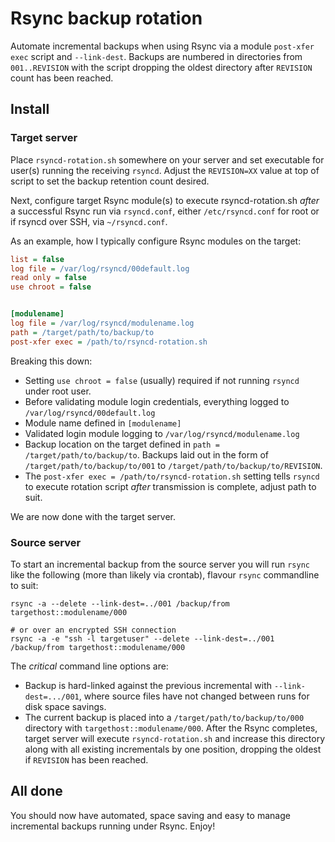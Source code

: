 # Rsync backup rotation
Automate incremental backups when using Rsync via a module `post-xfer exec` script and `--link-dest`. Backups are numbered in directories from `001..REVISION` with the script dropping the oldest directory after `REVISION` count has been reached.

## Install

### Target server
Place `rsyncd-rotation.sh` somewhere on your server and set executable for user(s) running the receiving `rsyncd`. Adjust the `REVISION=XX` value at top of script to set the backup retention count desired.

Next, configure target Rsync module(s) to execute rsyncd-rotation.sh *after* a successful Rsync run via `rsyncd.conf`, either `/etc/rsyncd.conf` for root or if rsyncd over SSH, via `~/rsyncd.conf`.

As an example, how I typically configure Rsync modules on the target:

```ini
list = false
log file = /var/log/rsyncd/00default.log
read only = false
use chroot = false


[modulename]
log file = /var/log/rsyncd/modulename.log
path = /target/path/to/backup/to
post-xfer exec = /path/to/rsyncd-rotation.sh
```

Breaking this down:
- Setting `use chroot = false` (usually) required if not running `rsyncd` under root user.
- Before validating module login credentials, everything logged to `/var/log/rsyncd/00default.log`
- Module name defined in `[modulename]`
- Validated login module logging to `/var/log/rsyncd/modulename.log`
- Backup location on the target defined in `path = /target/path/to/backup/to`. Backups laid out in the form of `/target/path/to/backup/to/001` to `/target/path/to/backup/to/REVISION`.
- The `post-xfer exec = /path/to/rsyncd-rotation.sh` setting tells `rsyncd` to execute rotation script *after* transmission is complete, adjust path to suit.

We are now done with the target server.

### Source server
To start an incremental backup from the source server you will run `rsync` like the following (more than likely via crontab), flavour `rsync` commandline to suit:

```shell
rsync -a --delete --link-dest=../001 /backup/from targethost::modulename/000

# or over an encrypted SSH connection
rsync -a -e "ssh -l targetuser" --delete --link-dest=../001 /backup/from targethost::modulename/000
```
The *critical* command line options are:
- Backup is hard-linked against the previous incremental with `--link-dest=.../001`, where source files have not changed between runs for disk space savings.
- The current backup is placed into a `/target/path/to/backup/to/000` directory with `targethost::modulename/000`. After the Rsync completes, target server will execute `rsyncd-rotation.sh` and increase this directory along with all existing incrementals by one position, dropping the oldest if `REVISION` has been reached.

## All done
You should now have automated, space saving and easy to manage incremental backups running under Rsync. Enjoy!
